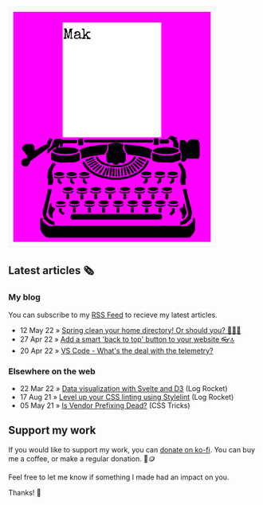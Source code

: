 ![quote](img/quote.gif)

## Latest articles 🗞️

### My blog

You can subscribe to my [RSS Feed](https://www.roboleary.net/feed.xml) to recieve my latest articles.

<!-- BLOG:START -->
 - 12 May 22 » [Spring clean your home directory! Or should you? 🌻🧹🤔](https://roboleary.net/linux/2022/05/12/spring-clean-home-directory-linux.html)
 - 27 Apr 22 » [Add a smart &#39;back to top&#39; button to your website 👓🔝](https://roboleary.net/frontend/2022/04/27/smart-go-to-top-button-link.html)
 - 20 Apr 22 » [VS Code - What&#39;s the deal with the telemetry?](https://roboleary.net/tools/2022/04/20/vscode-telemetry.html)<!-- BLOG:END -->

### Elsewhere on the web

 - 22 Mar 22 » [Data visualization with Svelte and D3](https://blog.logrocket.com/data-visualization-svelte-d3/) (Log Rocket)
 - 17 Aug 21 » [Level up your CSS linting using Stylelint](https://blog.logrocket.com/using-stylelint-improve-lint-css-scss-sass/) (Log Rocket)
 - 05 May 21 » [Is Vendor Prefixing Dead?](https://css-tricks.com/is-vendor-prefixing-dead/) (CSS Tricks)

## Support my work

If you would like to support my work, you can [donate on ko-fi](https://ko-fi.com/roboleary). You can buy me a coffee, or make a regular donation. 🌈🪙

Feel free to let me know if something I made had an impact on you. 

Thanks! 🙏
